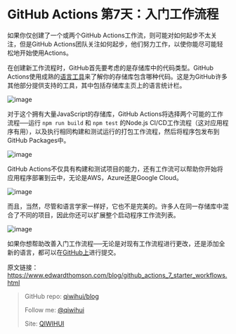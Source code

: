 # GitHub Actions 第7天：入门工作流程

如果你仅创建了一个或两个GitHub Actions工作流，则可能对如何起步不太关注，但是GitHub Actions团队关注如何起步，他们努力工作，以使你能尽可能轻松地开始使用Actions。

在创建新工作流程时，GitHub首先要考虑的是存储库中的代码类型。GitHub Actions使用成熟的[语言工具](https://github.com/github/linguist)来了解你的存储库包含哪种代码。这是为GitHub许多其他部分提供支持的工具，其中包括存储库主页上的语言统计栏。
<!--more-->

![image](https://user-images.githubusercontent.com/3297411/77240850-d0269280-6c25-11ea-8b6b-759de7111087.png)

对于这个拥有大量JavaScript的存储库，GitHub Actions将选择两个可能的工作流程──运行 `npm run build` 和 `npm test` 的Node.js CI/CD工作流程（这对应用程序有用），以及执行相同构建和测试运行的打包工作流程，然后将程序包发布到GitHub Packages中。

![image](https://user-images.githubusercontent.com/3297411/77240893-3ad7ce00-6c26-11ea-8335-ce18b0802ca4.png)

GitHub Actions不仅具有构建和测试项目的能力，还有工作流可以帮助你开始将应用程序部署到云中，无论是AWS，Azure还是Google Cloud。

![image](https://user-images.githubusercontent.com/3297411/77240898-504cf800-6c26-11ea-82b1-20faf590faf6.png)

而且，当然，尽管和语言学家一样好，它也不是完美的。许多人在同一存储库中混合了不同的项目，因此你还可以扩展整个启动程序工作流列表。

![image](https://user-images.githubusercontent.com/3297411/77240908-75da0180-6c26-11ea-9612-42b3c634aeb6.png)

如果你想帮助改善入门工作流程──无论是对现有工作流程进行更改，还是添加全新的语言，都可以在[GitHub上](https://github.com/actions/starter-workflows)进行提交。

原文链接：https://www.edwardthomson.com/blog/github_actions_7_starter_workflows.html

> GitHub repo: [qiwihui/blog](https://github.com/qiwihui/blog)
>
> Follow me: [@qiwihui](https://github.com/qiwihui)
>
> Site: [QIWIHUI](https://qiwihui.com)

